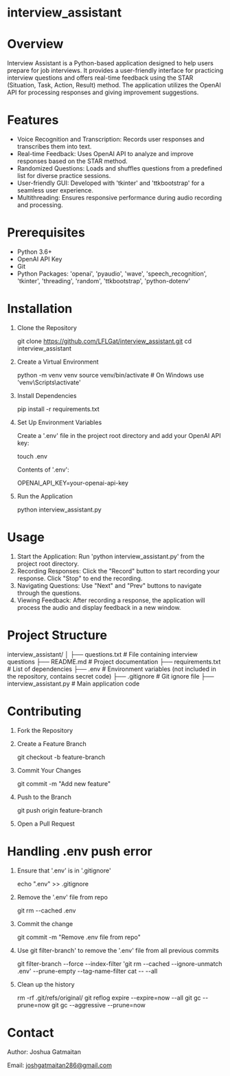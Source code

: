 ﻿# interview_assistant

# Overview
Interview Assistant is a Python-based application designed to help users prepare for job interviews. It provides a user-friendly interface for practicing interview questions and offers real-time feedback using the STAR (Situation, Task, Action, Result) method. The application utilizes the OpenAI API for processing responses and giving improvement suggestions.

# Features
- Voice Recognition and Transcription: Records user responses and transcribes them into text.
- Real-time Feedback: Uses OpenAI API to analyze and improve responses based on the STAR method.
- Randomized Questions: Loads and shuffles questions from a predefined list for diverse practice sessions.
- User-friendly GUI: Developed with 'tkinter' and 'ttkbootstrap' for a seamless user experience.
- Multithreading: Ensures responsive performance during audio recording and processing.

# Prerequisites
- Python 3.6+
- OpenAI API Key
- Git
- Python Packages: 'openai', 'pyaudio', 'wave', 'speech_recognition', 'tkinter', 'threading', 'random', 'ttkbootstrap', 'python-dotenv'

# Installation

1. Clone the Repository

    git clone https://github.com/LFLGat/interview_assistant.git
    cd interview_assistant

2. Create a Virtual Environment

    python -m venv venv
    source venv/bin/activate  # On Windows use 'venv\Scripts\activate'

3. Install Dependencies

    pip install -r requirements.txt


4. Set Up Environment Variables

    Create a '.env' file in the project root directory and add your OpenAI API key:


    touch .env

    Contents of '.env':

    OPENAI_API_KEY=your-openai-api-key

5. Run the Application

    python interview_assistant.py


# Usage

1. Start the Application: Run 'python interview_assistant.py' from the project root directory.
2. Recording Responses: Click the "Record" button to start recording your response. Click "Stop" to end the recording.
3. Navigating Questions: Use "Next" and "Prev" buttons to navigate through the questions.
4. Viewing Feedback: After recording a response, the application will process the audio and display feedback in a new window.

# Project Structure


interview_assistant/
│
├── questions.txt          # File containing interview questions
├── README.md              # Project documentation
├── requirements.txt       # List of dependencies
├── .env                   # Environment variables (not included in the repository, contains secret code)
├── .gitignore             # Git ignore file
├── interview_assistant.py # Main application code


# Contributing

1. Fork the Repository
2. Create a Feature Branch

    git checkout -b feature-branch

3. Commit Your Changes

    git commit -m "Add new feature"

4. Push to the Branch

    git push origin feature-branch

5. Open a Pull Request

# Handling .env push error

1. Ensure that '.env' is in '.gitignore'

    echo ".env" >> .gitignore

2. Remove the '.env' file from repo

    git rm --cached .env

3. Commit the change

    git commit -m "Remove .env file from repo"

4. Use git filter-branch' to remove the '.env' file from all previous commits

    git filter-branch --force --index-filter 'git rm --cached --ignore-unmatch .env' --prune-empty --tag-name-filter cat -- --all

5. Clean up the history

    rm -rf .git/refs/original/
    git reflog expire --expire=now --all
    git gc --prune=now
    git gc --aggressive --prune=now


# Contact

Author: Joshua Gatmaitan

Email: joshgatmaitan286@gmail.com
